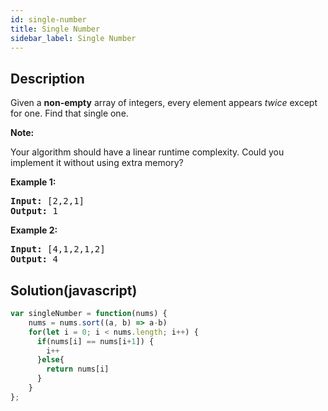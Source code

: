 ```yaml
---
id: single-number
title: Single Number
sidebar_label: Single Number
---
```

## Description
<div class="description">
<p>Given a <strong>non-empty</strong>&nbsp;array of integers, every element appears <em>twice</em> except for one. Find that single one.</p>

<p><strong>Note:</strong></p>

<p>Your algorithm should have a linear runtime complexity. Could you implement it without using extra memory?</p>

<p><strong>Example 1:</strong></p>

<pre>
<strong>Input:</strong> [2,2,1]
<strong>Output:</strong> 1
</pre>

<p><strong>Example 2:</strong></p>

<pre>
<strong>Input:</strong> [4,1,2,1,2]
<strong>Output:</strong> 4
</pre>

</div>

## Solution(javascript)
```javascript
var singleNumber = function(nums) {
    nums = nums.sort((a, b) => a-b)
    for(let i = 0; i < nums.length; i++) {
      if(nums[i] == nums[i+1]) {
        i++
      }else{
        return nums[i]
      }
    }
};
```
